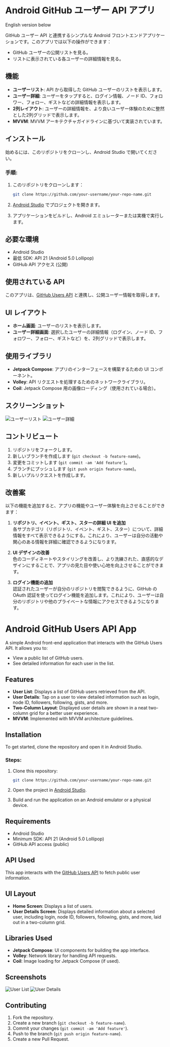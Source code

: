 # Android GitHub ユーザー API アプリ 

English version below

GitHub ユーザー API と連携するシンプルな Android フロントエンドアプリケーションです。このアプリでは以下の操作ができます：

- GitHub ユーザーの公開リストを見る。
- リストに表示されている各ユーザーの詳細情報を見る。

## 機能

- **ユーザーリスト**: API から取得した GitHub ユーザーのリストを表示します。
- **ユーザー詳細**: ユーザーをタップすると、ログイン情報、ノード ID、フォロワー、フォロー、ギストなどの詳細情報を表示します。
- **2列レイアウト**: ユーザーの詳細情報を、より良いユーザー体験のために整然とした2列グリッドで表示します。
- **MVVM**: MVVM アーキテクチャガイドラインに基づいて実装されています。

## インストール

始めるには、このリポジトリをクローンし、Android Studio で開いてください。

### 手順:

1. このリポジトリをクローンします：
    ```bash
    git clone https://github.com/your-username/your-repo-name.git
    ```

2. [Android Studio](https://developer.android.com/studio) でプロジェクトを開きます。

3. アプリケーションをビルドし、Android エミュレーターまたは実機で実行します。

## 必要な環境

- Android Studio
- 最低 SDK: API 21 (Android 5.0 Lollipop)
- GitHub API アクセス (公開)

## 使用されている API

このアプリは、[GitHub Users API](https://docs.github.com/en/rest/users/users) と連携し、公開ユーザー情報を取得します。

## UI レイアウト

- **ホーム画面**: ユーザーのリストを表示します。
- **ユーザー詳細画面**: 選択したユーザーの詳細情報（ログイン、ノード ID、フォロワー、フォロー、ギストなど）を、2列グリッドで表示します。

## 使用ライブラリ

- **Jetpack Compose**: アプリのインターフェースを構築するための UI コンポーネント。
- **Volley**: API リクエストを処理するためのネットワークライブラリ。
- **Coil**: Jetpack Compose 用の画像ローディング（使用されている場合）。

## スクリーンショット

![ユーザーリスト](screenshots/user_list.png)
![ユーザー詳細](screenshots/user_details.png)

## コントリビュート

1. リポジトリをフォークします。
2. 新しいブランチを作成します (`git checkout -b feature-name`)。
3. 変更をコミットします (`git commit -am 'Add feature'`)。
4. ブランチにプッシュします (`git push origin feature-name`)。
5. 新しいプルリクエストを作成します。

## 改善案

以下の機能を追加すると、アプリの機能やユーザー体験を向上させることができます：

1. **リポジトリ、イベント、ギスト、スターの詳細 UI を追加**  
   各サブカテゴリ（リポジトリ、イベント、ギスト、スター）について、詳細情報をすべて表示できるようにする。これにより、ユーザーは自分の活動や関心のある情報を詳細に確認できるようになります。

2. **UI デザインの改善**  
   色のコーディネートやスタイリングを改善し、より洗練された、直感的なデザインにすることで、アプリの見た目や使い心地を向上させることができます。

3. **ログイン機能の追加**  
   認証されたユーザーが自分のリポジトリを閲覧できるように、GitHub の OAuth 認証を使ってログイン機能を追加します。これにより、ユーザーは自分のリポジトリや他のプライベートな情報にアクセスできるようになります。




# Android GitHub Users API App

A simple Android front-end application that interacts with the GitHub Users API. It allows you to:

- View a public list of GitHub users.
- See detailed information for each user in the list.

## Features

- **User List**: Displays a list of GitHub users retrieved from the API.
- **User Details**: Tap on a user to view detailed information such as login, node ID, followers, following, gists, and more.
- **Two-Column Layout**: Displayed user details are shown in a neat two-column grid for a better user experience.
- **MVVM**: Implemented with MVVM architecture guidelines.

## Installation

To get started, clone the repository and open it in Android Studio.

### Steps:

1. Clone this repository:
    ```bash
    git clone https://github.com/your-username/your-repo-name.git
    ```

2. Open the project in [Android Studio](https://developer.android.com/studio).

3. Build and run the application on an Android emulator or a physical device.

## Requirements

- Android Studio
- Minimum SDK: API 21 (Android 5.0 Lollipop)
- GitHub API access (public)

## API Used

This app interacts with the [GitHub Users API](https://docs.github.com/en/rest/users/users) to fetch public user information.

## UI Layout

- **Home Screen**: Displays a list of users.
- **User Details Screen**: Displays detailed information about a selected user, including login, node ID, followers, following, gists, and more, laid out in a two-column grid.

## Libraries Used

- **Jetpack Compose**: UI components for building the app interface.
- **Volley**: Network library for handling API requests.
- **Coil**: Image loading for Jetpack Compose (if used).

## Screenshots

![User List](screenshots/user_list.png)
![User Details](screenshots/user_details.png)

## Contributing

1. Fork the repository.
2. Create a new branch (`git checkout -b feature-name`).
3. Commit your changes (`git commit -am 'Add feature'`).
4. Push to the branch (`git push origin feature-name`).
5. Create a new Pull Request.
